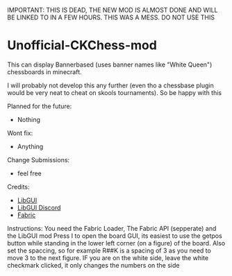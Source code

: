 IMPORTANT: THIS IS DEAD, THE NEW MOD IS ALMOST DONE AND WILL BE LINKED TO IN A FEW HOURS. THIS WAS A MESS. DO NOT USE THIS

# Unofficial-CKChess-mod
This can display Bannerbased (uses banner names like "White Queen") chessboards in minecraft.

I will probably not develop this any further (even tho a chessbase plugin would be very neat to cheat on skools tournaments). So be happy with this

Planned for the future:
 - Nothing
 
Wont fix:
 - Anything
 
Change Submissions:
 - feel free
 
Credits:
 - [LibGUI](https://github.com/CottonMC/LibGui)
 - [LibGUI Discord](https://discord.gg/9M5sACm)
 - [Fabric](https://github.com/FabricMC/fabric) 

Instructions:
You need the Fabric Loader, The Fabric API (sepperate) and the LibGUI mod
Press I to open the board GUI, its easiest to use the getpos button while standing in the lower left corner (on a figure) of the board. Also set the spaccing, so for example R##K is a spacing of 3 as you need to move 3 to the next figure. IF you are on the white side, leave the white checkmark clicked, it only changes the numbers on the side
